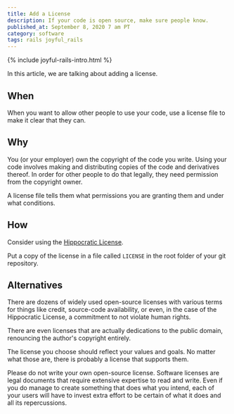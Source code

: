 ```yaml
---
title: Add a License
description: If your code is open source, make sure people know.
published_at: September 8, 2020 7 am PT
category: software
tags: rails joyful_rails
---
```


{% include joyful-rails-intro.html %}

In this article, we are talking about adding a license.

## When

When you want to allow other people to use your code, use a license file to make
it clear that they can.

## Why

You (or your employer) own the copyright of the code you write. Using your code
involves making and distributing copies of the code and derivatives thereof. In
order for other people to do that legally, they need permission from the
copyright owner.

A license file tells them what permissions you are granting them and under what
conditions.

## How

Consider using the [Hippocratic License](https://firstdonoharm.dev).

Put a copy of the license in a file called `LICENSE` in the root folder of your
git repository.

## Alternatives

There are dozens of widely used open-source licenses with various terms for
things like credit, source-code availability, or even, in the case of the
Hippocratic License, a commitment to not violate human rights.

There are even licenses that are actually dedications to the public domain,
renouncing the author's copyright entirely.

The license you choose should reflect your values and goals. No matter what
those are, there is probably a license that supports them.

Please do not write your own open-source license. Software licenses are legal
documents that require extensive expertise to read and write. Even if you do
manage to create something that does what you intend, each of your users will
have to invest extra effort to be certain of what it does and all its
repercussions.
